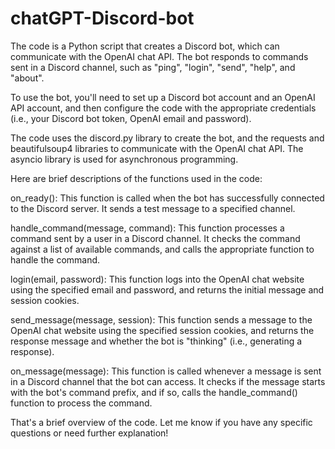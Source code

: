 # chatGPT-Discord-bot
The code is a Python script that creates a Discord bot, which can communicate with the OpenAI chat API. The bot responds to commands sent in a Discord channel, such as "ping", "login", "send", "help", and "about".

To use the bot, you'll need to set up a Discord bot account and an OpenAI API account, and then configure the code with the appropriate credentials (i.e., your Discord bot token, OpenAI email and password).

The code uses the discord.py library to create the bot, and the requests and beautifulsoup4 libraries to communicate with the OpenAI chat API. The asyncio library is used for asynchronous programming.

Here are brief descriptions of the functions used in the code:

on_ready(): This function is called when the bot has successfully connected to the Discord server. It sends a test message to a specified channel.

handle_command(message, command): This function processes a command sent by a user in a Discord channel. It checks the command against a list of available commands, and calls the appropriate function to handle the command.

login(email, password): This function logs into the OpenAI chat website using the specified email and password, and returns the initial message and session cookies.

send_message(message, session): This function sends a message to the OpenAI chat website using the specified session cookies, and returns the response message and whether the bot is "thinking" (i.e., generating a response).

on_message(message): This function is called whenever a message is sent in a Discord channel that the bot can access. It checks if the message starts with the bot's command prefix, and if so, calls the handle_command() function to process the command.

That's a brief overview of the code. Let me know if you have any specific questions or need further explanation!
